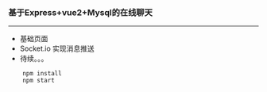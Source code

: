 ### 基于Express+vue2+Mysql的在线聊天

<hr>

* 基础页面
* Socket.io 实现消息推送
* 待续。。。


```
    npm install
    npm start

```

